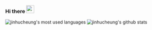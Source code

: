 ### Hi there <img src="https://media.giphy.com/media/hvRJCLFzcasrR4ia7z/giphy.gif" width="25px">

<!--
**jinhucheung/jinhucheung** is a ✨ _special_ ✨ repository because its `README.md` (this file) appears on your GitHub profile.

Here are some ideas to get you started:

- 🔭 I’m currently working on ...
- 🌱 I’m currently learning ...
- 👯 I’m looking to collaborate on ...
- 🤔 I’m looking for help with ...
- 💬 Ask me about ...
- 📫 How to reach me: ...
- 😄 Pronouns: ...
- ⚡ Fun fact: ...
-->

![jinhucheung's most used languages](https://github-readme-stats.vercel.app/api/top-langs?username=jinhucheung&layout=compact&langs_count=8&hide_title=true&hide_border=true)
![jinhucheung's github stats](https://github-readme-stats.vercel.app/api?username=jinhucheung&show_icons=true&count_private=true&hide_title=true&hide_border=true)
